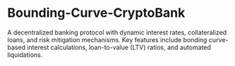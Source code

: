 # Bounding-Curve-CryptoBank
A decentralized banking protocol with dynamic interest rates, collateralized loans, and risk mitigation mechanisms. Key features include bonding curve-based interest calculations, loan-to-value (LTV) ratios, and automated liquidations.
